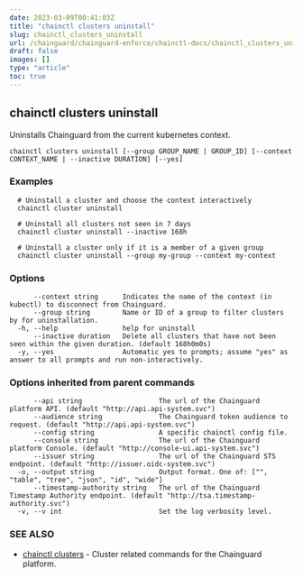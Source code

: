 ```yaml
---
date: 2023-03-09T00:41:03Z
title: "chainctl clusters uninstall"
slug: chainctl_clusters_uninstall
url: /chainguard/chainguard-enforce/chainctl-docs/chainctl_clusters_uninstall/
draft: false
images: []
type: "article"
toc: true
---
```

## chainctl clusters uninstall

Uninstalls Chainguard from the current kubernetes context.

```
chainctl clusters uninstall [--group GROUP_NAME | GROUP_ID] [--context CONTEXT_NAME | --inactive DURATION] [--yes]
```

### Examples

```
  # Uninstall a cluster and choose the context interactively
  chainctl cluster uninstall
  
  # Uninstall all clusters not seen in 7 days
  chainctl cluster uninstall --inactive 168h
  
  # Uninstall a cluster only if it is a member of a given group
  chainctl cluster uninstall --group my-group --context my-context
```

### Options

```
      --context string      Indicates the name of the context (in kubectl) to disconnect from Chainguard.
      --group string        Name or ID of a group to filter clusters by for uninstallation.
  -h, --help                help for uninstall
      --inactive duration   Delete all clusters that have not been seen within the given duration. (default 168h0m0s)
  -y, --yes                 Automatic yes to prompts; assume "yes" as answer to all prompts and run non-interactively.
```

### Options inherited from parent commands

```
      --api string                   The url of the Chainguard platform API. (default "http://api.api-system.svc")
      --audience string              The Chainguard token audience to request. (default "http://api.api-system.svc")
      --config string                A specific chainctl config file.
      --console string               The url of the Chainguard platform Console. (default "http://console-ui.api-system.svc")
      --issuer string                The url of the Chainguard STS endpoint. (default "http://issuer.oidc-system.svc")
  -o, --output string                Output format. One of: ["", "table", "tree", "json", "id", "wide"]
      --timestamp-authority string   The url of the Chainguard Timestamp Authority endpoint. (default "http://tsa.timestamp-authority.svc")
  -v, --v int                        Set the log verbosity level.
```

### SEE ALSO

* [chainctl clusters](/chainguard/chainguard-enforce/chainctl-docs/chainctl_clusters/)	 - Cluster related commands for the Chainguard platform.

